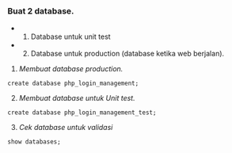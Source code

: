 ### Buat 2 database.

-   1. Database untuk unit test
-   2. Database untuk production (database ketika web berjalan).

1. _Membuat database production._

```
create database php_login_management;
```

2. _Membuat database untuk Unit test._

```
create database php_login_management_test;
```

3. _Cek database untuk validasi_

```
show databases;
```